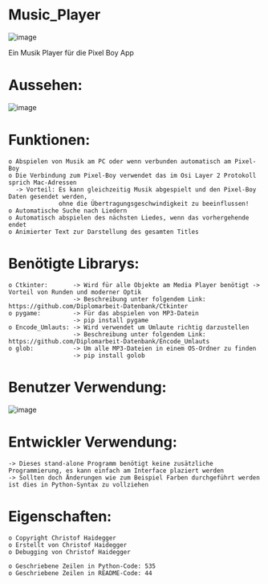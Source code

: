 # Music_Player

![image](https://user-images.githubusercontent.com/87471423/129364714-6f793126-5863-4c54-8387-1377ddbe423d.png)

Ein Musik Player für die Pixel Boy App

# Aussehen:
![image](https://user-images.githubusercontent.com/87471423/129363809-1c27f8c0-359d-4512-b7f8-c54a90f07985.png)

# Funktionen:
    o Abspielen von Musik am PC oder wenn verbunden automatisch am Pixel-Boy
    o Die Verbindung zum Pixel-Boy verwendet das im Osi Layer 2 Protokoll sprich Mac-Adressen
      -> Vorteil: Es kann gleichzeitig Musik abgespielt und den Pixel-Boy Daten gesendet werden,
                  ohne die Übertragungsgeschwindigkeit zu beeinflussen!
    o Automatische Suche nach Liedern
    o Automatisch abspielen des nächsten Liedes, wenn das vorhergehende endet
    o Animierter Text zur Darstellung des gesamten Titles

# Benötigte Librarys:
    o Ctkinter:       -> Wird für alle Objekte am Media Player benötigt -> Vorteil von Runden und moderner Optik
                      -> Beschreibung unter folgendem Link: https://github.com/Diplomarbeit-Datenbank/Ctkinter
    o pygame:         -> Für das abspielen von MP3-Datein
                      -> pip install pygame
    o Encode_Umlauts: -> Wird verwendet um Umlaute richtig darzustellen
                      -> Beschreibung unter folgendem Link: https://github.com/Diplomarbeit-Datenbank/Encode_Umlauts
    o glob:           -> Um alle MP3-Dateien in einem OS-Ordner zu finden
                      -> pip install golob
                 

# Benutzer Verwendung:
![image](https://user-images.githubusercontent.com/87471423/129366157-3b8510a1-013c-4314-a305-7d9ad0fbe20f.png)

# Entwickler Verwendung:
    -> Dieses stand-alone Programm benötigt keine zusätzliche Programmierung, es kann einfach am Interface plaziert werden
    -> Sollten doch Änderungen wie zum Beispiel Farben durchgeführt werden ist dies in Python-Syntax zu vollziehen

# Eigenschaften:
    o Copyright Christof Haidegger 
    o Erstellt von Christof Haidegger
    o Debugging von Christof Haidegger
    
    o Geschriebene Zeilen in Python-Code: 535
    o Geschriebene Zeilen in README-Code: 44
